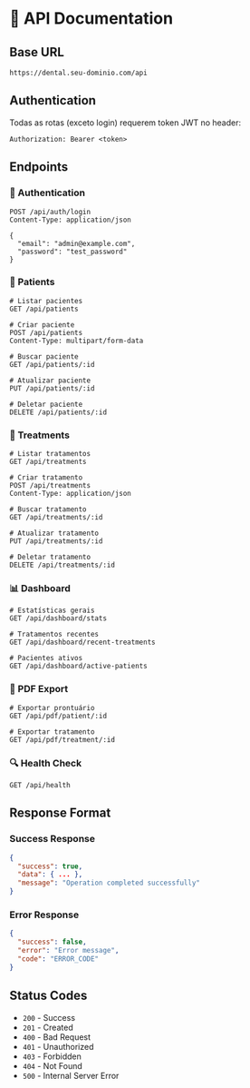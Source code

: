 # 🔧 API Documentation

## Base URL
```
https://dental.seu-dominio.com/api
```

## Authentication
Todas as rotas (exceto login) requerem token JWT no header:
```
Authorization: Bearer <token>
```

## Endpoints

### 🔐 Authentication
```http
POST /api/auth/login
Content-Type: application/json

{
  "email": "admin@example.com",
  "password": "test_password"
}
```

### 👥 Patients
```http
# Listar pacientes
GET /api/patients

# Criar paciente
POST /api/patients
Content-Type: multipart/form-data

# Buscar paciente
GET /api/patients/:id

# Atualizar paciente
PUT /api/patients/:id

# Deletar paciente
DELETE /api/patients/:id
```

### 🦷 Treatments
```http
# Listar tratamentos
GET /api/treatments

# Criar tratamento
POST /api/treatments
Content-Type: application/json

# Buscar tratamento
GET /api/treatments/:id

# Atualizar tratamento
PUT /api/treatments/:id

# Deletar tratamento
DELETE /api/treatments/:id
```

### 📊 Dashboard
```http
# Estatísticas gerais
GET /api/dashboard/stats

# Tratamentos recentes
GET /api/dashboard/recent-treatments

# Pacientes ativos
GET /api/dashboard/active-patients
```

### 📄 PDF Export
```http
# Exportar prontuário
GET /api/pdf/patient/:id

# Exportar tratamento
GET /api/pdf/treatment/:id
```

### 🔍 Health Check
```http
GET /api/health
```

## Response Format

### Success Response
```json
{
  "success": true,
  "data": { ... },
  "message": "Operation completed successfully"
}
```

### Error Response
```json
{
  "success": false,
  "error": "Error message",
  "code": "ERROR_CODE"
}
```

## Status Codes
- `200` - Success
- `201` - Created
- `400` - Bad Request
- `401` - Unauthorized
- `403` - Forbidden
- `404` - Not Found
- `500` - Internal Server Error

